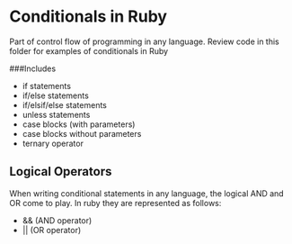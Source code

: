# Conditionals in Ruby
Part of control flow of programming in any language. Review code in this folder for examples of conditionals in Ruby

###Includes
- if statements
- if/else statements
- if/elsif/else statements
- unless statements
- case blocks (with parameters)
- case blocks without parameters
- ternary operator

## Logical Operators
When writing conditional statements in any language, the logical AND and OR come to play.
In ruby they are represented as follows:
- && (AND operator)
- || (OR operator)
